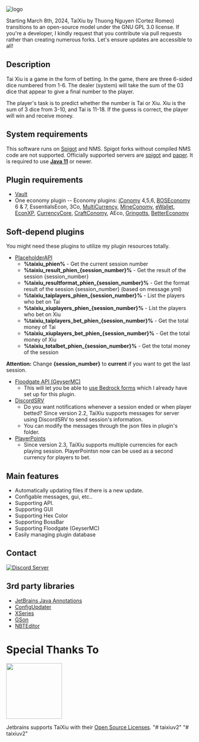 ![logo](https://i.imgur.com/o9Mucfz.png)

Starting March 8th, 2024, TaiXiu by Thuong Nguyen (Cortez Romeo) transitions to an open-source model under the GNU GPL 3.0 license. If you're a developer, I kindly request that you contribute via pull requests rather than creating numerous forks. Let's ensure updates are accessible to all!

## Description
Tai Xiu is a game in the form of betting. In the game, there are three 6-sided dice numbered from 1-6. The dealer (system) will take the sum of the 03 dice that appear to give a final number to the player.

The player's task is to predict whether the number is Tai or Xiu. Xiu is the sum of 3 dice from 3-10, and Tai is 11-18. If the guess is correct, the player will win and receive money.

## System requirements
This software runs on [Spigot](https://www.spigotmc.org/) and NMS.
Spigot forks without compiled NMS code are not supported.
Officially supported servers are [spigot](https://www.spigotmc.org/) and [paper](https://papermc.io/).
It is required to use [**Java 11**](https://www.oracle.com/java/technologies/javase/jdk11-archive-downloads.html) or newer.

## Plugin requirements
- [Vault](https://www.spigotmc.org/resources/vault.34315/)
- One economy plugin
-- Economy plugins: [iConomy](http://dev.bukkit.org/server-mods/iconomy) 4,5,6, [BOSEconomy](http://dev.bukkit.org/server-mods/boseconomy) 6 & 7, EssentialsEcon, 3Co, [MultiCurrency](http://dev.bukkit.org/server-mods/multicurrency), [MineConomy](http://dev.bukkit.org/server-mods/mineconomy), [eWallet](http://dev.bukkit.org/server-mods/ewallet), [EconXP](http://dev.bukkit.org/server-mods/econxp/), [CurrencyCore](http://dev.bukkit.org/server-mods/currency/), [CraftConomy](http://dev.bukkit.org/server-mods/craftconomy/), AEco, [Gringotts](http://dev.bukkit.org/server-mods/gringotts/), [BetterEconomy](https://www.spigotmc.org/resources/bettereconomy.96690/)

## Soft-depend plugins
You might need these plugins to utilize my plugin resources totally.
- [PlaceholderAPI](https://www.spigotmc.org/resources/placeholderapi.6245/)
	-   **%taixiu_phien%** - Get the current session number
	-   **%taixiu_result_phien_{session_number}%** - Get the result of the session {session_number}
	-   **%taixiu_resultformat_phien_{session_number}%** - Get the format result of the session {session_number} (based on message.yml)
	-   **%taixiu_taiplayers_phien_{session_number}%** - List the players who bet on Tai
	-   **%taixiu_xiuplayers_phien_{session_number}%** - List the players who bet on Xiu
	-   **%taixiu_taiplayers_bet_phien_{session_number}%** - Get the total money of Tai
	-   **%taixiu_xiuplayers_bet_phien_{session_number}%** - Get the total money of Xiu
	-   **%taixiu_totalbet_phien_{session_number}%** - Get the total money of the session

**Attention:** Change **{session_number}** to **current** if you want to get the last session.
- [Floodgate API (GeyserMC)](https://geysermc.org/download#floodgate)
	- This will let you be able to [use Bedrock forms](https://wiki.geysermc.org/geyser/forms/) which I already have set up for this plugin.
- [DiscordSRV](https://www.spigotmc.org/resources/discordsrv.18494/)
	- Do you want notifications whenever a session ended or when player betted? Since version 2.2, TaiXiu supports messages for server using DiscordSRV to send session's information.
	- You can modify the messages through the json files in plugin's folder.
- [PlayerPoints](https://www.spigotmc.org/resources/playerpoints.80745/)
    - Since version 2.3, TaiXiu supports multiple currencies for each playing session. PlayerPointsn now can be used as a second currency for players to bet. 

## Main features
- Automatically updating files if there is a new update. 
- Configable messages, gui, etc..
- Supporting API.
- Supporting GUI
- Supporting Hex Color
- Supporting BossBar
- Supporting Floodgate (GeyserMC)
- Easily managing plugin database

## Contact

[![Discord Server](https://discord.com/api/guilds/1187827789664096267/widget.png?style=banner3)](https://discord.gg/XdJfN2X)

## 3rd party libraries
- [JetBrains Java Annotations](https://mvnrepository.com/artifact/org.jetbrains/annotations)
- [ConfigUpdater](https://github.com/tchristofferson/Config-Updater)
- [XSeries](https://github.com/CryptoMorin/XSeries)
- [GSon](https://github.com/google/gson)
- [NBTEditor](https://github.com/BananaPuncher714/NBTEditor)

# Special Thanks To
[<img src="https://user-images.githubusercontent.com/21148213/121807008-8ffc6700-cc52-11eb-96a7-2f6f260f8fda.png" alt="" width="150">](https://www.jetbrains.com)

Jetbrains supports TaiXiu with their [Open Source Licenses](https://www.jetbrains.com/opensource/).
"# taixiuv2" 
"# taixiuv2" 

